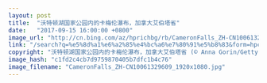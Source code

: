 ```yaml
---
layout: post
title:  "沃特顿湖国家公园内的卡梅伦瀑布，加拿大艾伯塔省"
date:   "2017-09-15 16:00:00 +0800"
image_url: "http://cn.bing.com/az/hprichbg/rb/CameronFalls_ZH-CN10061329609_1920x1080.jpg"
link: "/search?q=%e5%8d%a1%e6%a2%85%e4%bc%a6%e7%80%91%e5%b8%83&form=hpcapt&mkt=zh-cn"
copyright: "沃特顿湖国家公园内的卡梅伦瀑布，加拿大艾伯塔省 (© Anna Gorin/Getty Images)"
image_hash: "c1fd2c4cb7d9759870405b7dfc1b4c76"
image_filename: "CameronFalls_ZH-CN10061329609_1920x1080.jpg"
---
```

